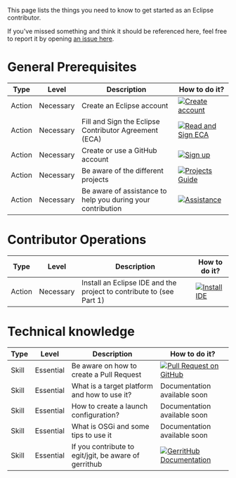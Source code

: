 This page lists the things you need to know to get started as an Eclipse contributor. 

If you've missed something and think it should be referenced here, feel free to report it by opening [an issue here](https://github.com/eclipse-ide/.github/issues). 

# General Prerequisites

| Type   | Level     | Description                                                 | How to do it?                              |
|--------|-----------|-------------------------------------------------------------|-------------------------------------------|
| Action | Necessary | Create an Eclipse account                                   | [![Create account](https://img.shields.io/badge/Create%20Account-Eclipse-orange?logo=eclipse&style=flat-square)](https://accounts.eclipse.org/user/register?destination=user/login)  |
| Action | Necessary | Fill and Sign the Eclipse Contributor Agreement (ECA)       | [![Read and Sign ECA](https://img.shields.io/badge/Read%20and%20Sign-ECA-blue?logo=eclipse&style=flat-square)](https://www.eclipse.org/legal/ECA.php/#related-links)  |
| Action | Necessary | Create or use a GitHub account                              | [![Sign up](https://img.shields.io/badge/Create%20Account-GitHub-black?logo=github&style=flat-square)](https://github.com/signup) |
| Action | Necessary | Be aware of the different projects | [![Projects Guide](https://img.shields.io/badge/Projects%20Guide-Eclipse%20IDE-blue?logo=eclipse)](https://github.com/eclipse-ide/.github/blob/main/projects.md) |
| Action | Necessary | Be aware of assistance to help you during your contribution  | [![Assistance](https://img.shields.io/badge/Ask_for_assistance-red?style=for-the-badge&logo=eclipseide)](https://github.com/eclipse-ide/.github/blob/main/help.md) |


# Contributor Operations

| Type   | Level     | Description                                                 | How to do it?                                      |
|--------|-----------|-------------------------------------------------------------|---------------------------------------------------|
| Action | Necessary | Install an Eclipse IDE and the project to contribute to (see Part 1)    |[![Install IDE](https://img.shields.io/badge/Install-Eclipse%20IDE-blue?logo=eclipse)](https://github.com/eclipse-ide/.github/blob/main/CONTRIBUTING.md#part-1-setting-up-your) |


# Technical knowledge

| Type          | Level       | Description                                      | How to do it?                                      |
|---------------|-------------|--------------------------------------------------|---------------------------------------------------|
| Skill | Essential | Be aware on how to create a Pull Request           |    [![Pull Request on GitHub](https://img.shields.io/badge/Pull%20Request-GitHub-black?logo=github)](https://docs.github.com/fr/pull-requests/collaborating-with-pull-requests/proposing-changes-to-your-work-with-pull-requests/creating-a-pull-request)            |
| Skill         | Essential   | What is a target platform and how to use it?    |   Documentation available soon                                               |
| Skill         | Essential   | How to create a launch configuration?           |   Documentation available soon                                             |
| Skill         | Essential   | What is OSGi and some tips to use it            |   Documentation available soon                                               |
| Skill         | Essential   |If you contribute to egit/jgit, be aware of gerrithub |   [![GerritHub Documentation](https://img.shields.io/badge/GerritHub-Documentation-green?logo=gerrit)](https://review.gerrithub.io/Documentation/intro-quick.html)           |




